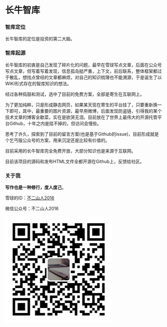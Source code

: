 # 长牛智库

### 智库定位

长牛智库的定位是投资的第二大脑。



### 智库起源

长牛智库的初衷是自己发现了碎片化的问题，最早在雪球写点文章，后面在公众号写点文章，但写着写着发现，信息孤岛挺严重，上下文，前后联系，整体框架都过于散乱，想找点曾经的文章都麻烦，对自己的知识梳理也不能溯源，于是诞生了以WIKI形式存在的智库知识的想法。

经过各种捣鼓和测试，选中了目前的免费方案，全部是寄生在互联网上。

为了更加纯粹，只是形成静态网页，如果某天现在寄生的平台挂了，只要重新换一下即可，其中，最重要的图片资源，最早用微博，后面发现防盗链，引得我的某个技术文章的博客全歇菜，实在是欲哭无泪。目前放在了世界上最伟大的开源托管平台Github，十年之内是挂不掉的，但访问会慢些。

思考了许久，探索到了目前的留言方案(也是基于Github的issue)，目前形成就是个乞丐版公众号的方案，用来沉淀还是比较有价值的。

目前采用的长牛智库完全免费开放，大部分知识也是来源于互联网。

目前该项目的源码和发布HTML文件全都开源在Github上，反馈给社区。



### 关于我 

**写作也是一种修行，度人度己**。

雪球的ID：[不二山人2016](https://xueqiu.com/u/ssjewcw)

微信公众号：不二山人2016

![](qrcode_for_gh_9612897b3916_344.jpg)





